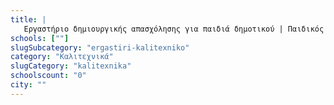```yaml
---
title: |
   Εργαστήριο δημιουργικής απασχόλησης για παιδιά δημοτικού | Παιδικός Σταθμός
schools: [""]
slugSubcategory: "ergastiri-kalitexniko"
category: "Καλιτεχνικά"
slugCategory: "kalitexnika"
schoolscount: "0"
city: ""
---
```


